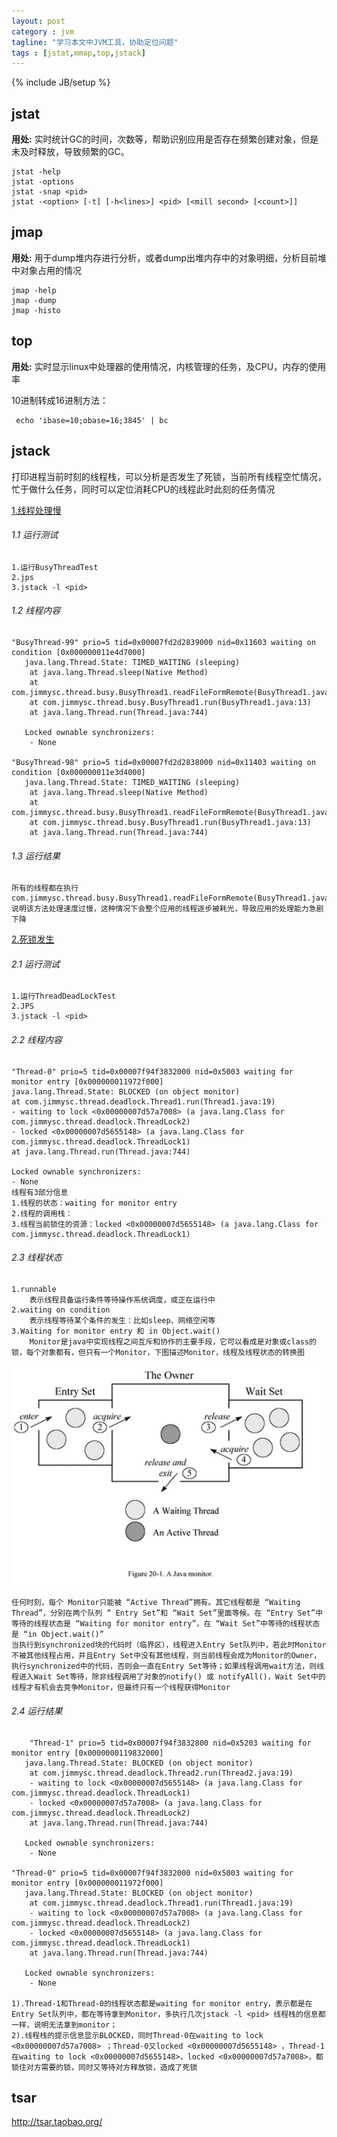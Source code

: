```yaml
---
layout: post
category : jvm
tagline: "学习本文中JVM工具，协助定位问题"
tags : [jstat,mmap,top,jstack]
---
```

{% include JB/setup %}


## jstat
**用处:** 实时统计GC的时间，次数等，帮助识别应用是否存在频繁创建对象，但是未及时释放，导致频繁的GC。
    
	jstat -help
	jstat -options
	jstat -snap <pid>
	jstat -<option> [-t] [-h<lines>] <pid> [<mill second> [<count>]]


## jmap
**用处:** 用于dump堆内存进行分析，或者dump出堆内存中的对象明细，分析目前堆中对象占用的情况

	jmap -help
	jmap -dump
	jmap -histo

## top
**用处:** 实时显示linux中处理器的使用情况，内核管理的任务，及CPU，内存的使用率

10进制转成16进制方法：

	 echo 'ibase=10;obase=16;3845' | bc

## jstack
打印进程当前时刻的线程栈，可以分析是否发生了死锁，当前所有线程空忙情况，忙于做什么任务，同时可以定位消耗CPU的线程此时此刻的任务情况

[1.线程处理慢](https://github.com/jimmysc/jimmysc.github.com/tree/master/jimmysc-thread/src/main/java/com/jimmysc/thread/busy)

###### 1.1 运行测试
	1.运行BusyThreadTest
	2.jps
	3.jstack -l <pid>

###### 1.2 线程内容
	"BusyThread-99" prio=5 tid=0x00007fd2d2839000 nid=0x11603 waiting on condition [0x000000011e4d7000]
	   java.lang.Thread.State: TIMED_WAITING (sleeping)
		at java.lang.Thread.sleep(Native Method)
		at com.jimmysc.thread.busy.BusyThread1.readFileFormRemote(BusyThread1.java:18)
		at com.jimmysc.thread.busy.BusyThread1.run(BusyThread1.java:13)
		at java.lang.Thread.run(Thread.java:744)

	   Locked ownable synchronizers:
		- None

	"BusyThread-98" prio=5 tid=0x00007fd2d2838000 nid=0x11403 waiting on condition [0x000000011e3d4000]
	   java.lang.Thread.State: TIMED_WAITING (sleeping)
		at java.lang.Thread.sleep(Native Method)
		at com.jimmysc.thread.busy.BusyThread1.readFileFormRemote(BusyThread1.java:18)
		at com.jimmysc.thread.busy.BusyThread1.run(BusyThread1.java:13)
		at java.lang.Thread.run(Thread.java:744)


###### 1.3 运行结果
	所有的线程都在执行com.jimmysc.thread.busy.BusyThread1.readFileFormRemote(BusyThread1.java:18)
	说明该方法处理速度过慢，这种情况下会整个应用的线程逐步被耗光，导致应用的处理能力急剧下降


[2.死锁发生](https://github.com/jimmysc/jimmysc.github.com/tree/master/jimmysc-thread/src/main/java/com/jimmysc/thread/deadlock)

###### 2.1 运行测试

	1.运行ThreadDeadLockTest
	2.JPS
	3.jstack -l <pid>

###### 2.2 线程内容

	"Thread-0" prio=5 tid=0x00007f94f3832000 nid=0x5003 waiting for monitor entry [0x000000011972f000]
	java.lang.Thread.State: BLOCKED (on object monitor)
	at com.jimmysc.thread.deadlock.Thread1.run(Thread1.java:19)
	- waiting to lock <0x00000007d57a7008> (a java.lang.Class for com.jimmysc.thread.deadlock.ThreadLock2)
	- locked <0x00000007d5655148> (a java.lang.Class for com.jimmysc.thread.deadlock.ThreadLock1)
	at java.lang.Thread.run(Thread.java:744)
	
	Locked ownable synchronizers:
	- None
	线程有3部分信息
	1.线程的状态：waiting for monitor entry
	2.线程的调用栈：
	3.线程当前锁住的资源：locked <0x00000007d5655148> (a java.lang.Class for com.jimmysc.thread.deadlock.ThreadLock1)

###### 2.3 线程状态
	
	1.runnable
		表示线程具备运行条件等待操作系统调度，或正在运行中
	2.waiting on condition
		表示线程等待某个条件的发生：比如sleep、网络空闲等
	3.Waiting for monitor entry 和 in Object.wait() 
		Monitor是java中实现线程之间互斥和协作的主要手段，它可以看成是对象或class的锁，每个对象都有，但只有一个Monitor，下图描述Monitor，线程及线程状态的转换图

![](https://github.com/jimmysc/jimmysc.github.io/raw/master/images/jvm/JavaMonitor.png)

	任何时刻，每个 Monitor只能被 “Active Thread”拥有。其它线程都是 “Waiting Thread”，分别在两个队列 “ Entry Set”和 “Wait Set”里面等候。在 “Entry Set”中等待的线程状态是 “Waiting for monitor entry”，在 “Wait Set”中等待的线程状态是 “in Object.wait()”
	当执行到synchronized块的代码时（临界区），线程进入Entry Set队列中，若此时Monitor不被其他线程占用，并且Entry Set中没有其他线程，则当前线程会成为Monitor的Owner，执行synchronized中的代码，否则会一直在Entry Set等待；如果线程调用wait方法，则线程进入Wait Set等待，除非线程调用了对象的notify() 或 notifyAll()，Wait Set中的线程才有机会去竞争Monitor，但最终只有一个线程获得Monitor

###### 2.4 运行结果
		"Thread-1" prio=5 tid=0x00007f94f3832800 nid=0x5203 waiting for monitor entry [0x0000000119832000]
	   java.lang.Thread.State: BLOCKED (on object monitor)
		at com.jimmysc.thread.deadlock.Thread2.run(Thread2.java:19)
		- waiting to lock <0x00000007d5655148> (a java.lang.Class for com.jimmysc.thread.deadlock.ThreadLock1)
		- locked <0x00000007d57a7008> (a java.lang.Class for com.jimmysc.thread.deadlock.ThreadLock2)
		at java.lang.Thread.run(Thread.java:744)

	   Locked ownable synchronizers:
		- None

	"Thread-0" prio=5 tid=0x00007f94f3832000 nid=0x5003 waiting for monitor entry [0x000000011972f000]
	   java.lang.Thread.State: BLOCKED (on object monitor)
		at com.jimmysc.thread.deadlock.Thread1.run(Thread1.java:19)
		- waiting to lock <0x00000007d57a7008> (a java.lang.Class for com.jimmysc.thread.deadlock.ThreadLock2)
		- locked <0x00000007d5655148> (a java.lang.Class for com.jimmysc.thread.deadlock.ThreadLock1)
		at java.lang.Thread.run(Thread.java:744)

	   Locked ownable synchronizers:
		- None	
	
	1).Thread-1和Thread-0的线程状态都是waiting for monitor entry，表示都是在Entry Set队列中，都在等待拿到Monitor，多执行几次jstack -l <pid> 线程栈的信息都一样，说明无法拿到monitor；
	2).线程栈的提示信息显示BLOCKED，同时Thread-0在waiting to lock <0x00000007d57a7008> ；Thread-0又locked <0x00000007d5655148> ，Thread-1在waiting to lock <0x00000007d5655148>，locked <0x00000007d57a7008>，都锁住对方需要的锁，同时又等待对方释放锁，造成了死锁


## tsar

http://tsar.taobao.org/
